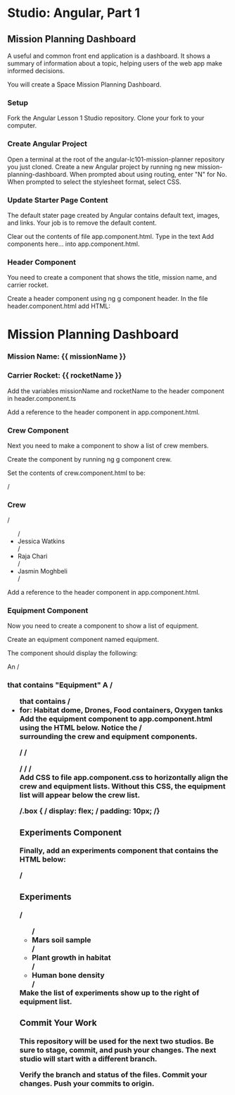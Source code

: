 # Studio: Angular, Part 1



## Mission Planning Dashboard
A useful and common front end application is a dashboard. It shows a summary of information about a topic, helping users of the web app make informed decisions.

You will create a Space Mission Planning Dashboard.

### Setup
Fork the Angular Lesson 1 Studio repository.
Clone your fork to your computer.

### Create Angular Project
Open a terminal at the root of the angular-lc101-mission-planner repository you just cloned.
Create a new Angular project by running ng new mission-planning-dashboard.
When prompted about using routing, enter "N" for No.
When prompted to select the stylesheet format, select CSS.

### Update Starter Page Content
The default stater page created by Angular contains default text, images, and links. Your job is to remove the default content.

Clear out the contents of file app.component.html.
Type in the text Add components here... into app.component.html.

### Header Component
You need to create a component that shows the title, mission name, and carrier rocket.

Create a header component using ng g component header.
In the file header.component.html add HTML:

<h1>Mission Planning Dashboard</h1>
<h3>Mission Name: {{ missionName }}</h3>
<h3>Carrier Rocket: {{ rocketName }}</h3>
Add the variables missionName and rocketName to the header component in header.component.ts

Add a reference to the header component in app.component.html.
<app-header></app-header>

### Crew Component
Next you need to make a component to show a list of crew members.

Create the component by running ng g component crew.

Set the contents of crew.component.html to be:

/<h3>Crew</h3>
/<ul>
  / <li>Jessica Watkins</li>
  / <li>Raja Chari</li>
  / <li>Jasmin Moghbeli</li>
/</ul>
Add a reference to the header component in app.component.html.


### Equipment Component
Now you need to create a component to show a list of equipment.

Create an equipment component named equipment.

The component should display the following:

An /<h3> that contains "Equipment"
A /<ul> that contains /<li> for: Habitat dome, Drones, Food containers, Oxygen tanks
Add the equipment component to app.component.html using the HTML below. Notice the /<div> surrounding the crew and equipment components.


/<app-header></app-header>
/<div class="box">
   /<app-crew></app-crew>
   /<app-equipment></app-equipment>
/</div>
Add CSS to file app.component.css to horizontally align the crew and equipment lists. Without this CSS, the equipment list will appear below the crew list.

/.box {
/   display: flex;
/   padding: 10px;
/}

### Experiments Component
Finally, add an experiments component that contains the HTML below:

/<h3>Experiments</h3>
/<ul>
   /<li>Mars soil sample</li>
   /<li>Plant growth in habitat</li>
   /<li>Human bone density</li>
/</ul>
Make the list of experiments show up to the right of equipment list.

### Commit Your Work
This repository will be used for the next two studios. Be sure to stage, commit, and push your changes. The next studio will start with a different branch.

Verify the branch and status of the files.
Commit your changes.
Push your commits to origin.
